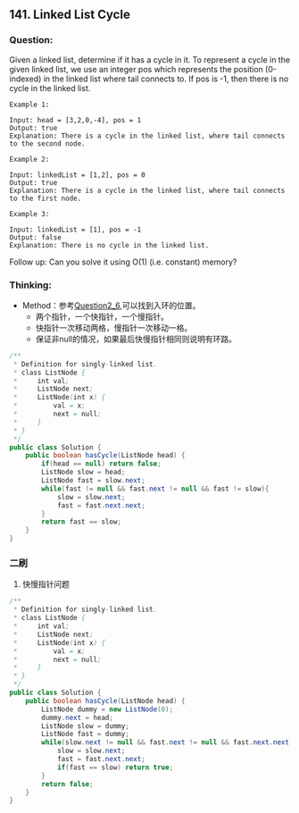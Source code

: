 ## 141. Linked List Cycle

### Question:
Given a linked list, determine if it has a cycle in it.
To represent a cycle in the given linked list, we use an integer pos which represents the position (0-indexed) in the linked list where tail connects to. If pos is -1, then there is no cycle in the linked list.

```
Example 1:

Input: head = [3,2,0,-4], pos = 1
Output: true
Explanation: There is a cycle in the linked list, where tail connects to the second node.

Example 2:

Input: linkedList = [1,2], pos = 0
Output: true
Explanation: There is a cycle in the linked list, where tail connects to the first node.

Example 3:

Input: linkedList = [1], pos = -1
Output: false
Explanation: There is no cycle in the linked list.
```

Follow up:
Can you solve it using O(1) (i.e. constant) memory?


### Thinking:
* Method：参考[Question2_6](https://github.com/Seanforfun/Algorithm/blob/master/leetcode/Offer/Question2_6.md),可以找到入环的位置。
	* 两个指针，一个快指针，一个慢指针。
	* 快指针一次移动两格，慢指针一次移动一格。
	* 保证非null的情况，如果最后快慢指针相同则说明有环路。

```Java
/**
 * Definition for singly-linked list.
 * class ListNode {
 *     int val;
 *     ListNode next;
 *     ListNode(int x) {
 *         val = x;
 *         next = null;
 *     }
 * }
 */
public class Solution {
    public boolean hasCycle(ListNode head) {
        if(head == null) return false;
        ListNode slow = head;
        ListNode fast = slow.next;
        while(fast != null && fast.next != null && fast != slow){
            slow = slow.next;
            fast = fast.next.next;
        }
        return fast == slow;
    }
}
```

### 二刷
1. 快慢指针问题
```Java
/**
 * Definition for singly-linked list.
 * class ListNode {
 *     int val;
 *     ListNode next;
 *     ListNode(int x) {
 *         val = x;
 *         next = null;
 *     }
 * }
 */
public class Solution {
    public boolean hasCycle(ListNode head) {
        ListNode dummy = new ListNode(0);
        dummy.next = head;
        ListNode slow = dummy;
        ListNode fast = dummy;
        while(slow.next != null && fast.next != null && fast.next.next != null){
            slow = slow.next;
            fast = fast.next.next;
            if(fast == slow) return true;
        }
        return false;
    }
}
```
